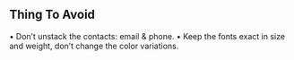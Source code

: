 ## Thing To Avoid
• Don’t unstack the contacts: email & phone.
• Keep the fonts exact in size and weight, don’t change the color variations.
